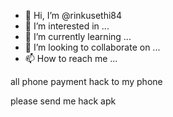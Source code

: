 - 👋 Hi, I’m @rinkusethi84
- 👀 I’m interested in ...
- 🌱 I’m currently learning ...
- 💞️ I’m looking to collaborate on ...
- 📫 How to reach me ...

<!---
rinkusethi84/rinkusethi84 is a ✨ special ✨ repository because its `README.md` (this file) appears on your GitHub profile.
You can click the Preview link to take a look at your changes.
--->all phone payment hack to my phone 
please send me hack apk 
